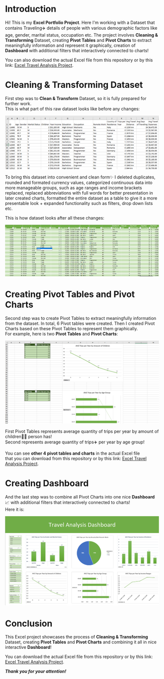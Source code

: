 # Introduction

Hi! This is my **Excel Portfolio Project**. Here I'm working with a Dataset
that contains Traveling✈️ ️details of people with various demographic factors like age, gender, 
marital status, occupation etc. The project involves **Cleaning & Transforming** Dataset, creating 
**Pivot Tables** and **Pivot Charts** to extract meaningfully information and represent it graphically,
creation of **Dashboard** with additional filters that interactively connected to charts!


You can also download the actual Excel file from this repository or by this link:
[Excel Travel Analysis Project](Travel%20Analysis%20(Excel%20Portfolio%20Project).xlsx).


# Cleaning & Transforming Dataset

First step was to **Clean & Transform** Dataset, so it is fully prepared for further work.  
This is what part of this raw dataset looks like before any changes:

![screenshot 1.png](assets%2Fscreenshot%201.png)

To bring this dataset into convenient and clean form✨ I deleted duplicates, rounded and formated currency values, 
categorized continuous data into more manageable groups, such as age ranges and income brackets replaced, replaced 
abbreviations with full words for better presentation in later created charts, formatted the entire dataset as a table to give 
it a more presentable look + expanded functionality such as filters, drop down lists etc.

This is how dataset looks after all these changes:

![screenshot 2.png](assets%2FScreenshot%202.png)

# Creating Pivot Tables and Pivot Charts

Second step was to create Pivot Tables to extract meaningfully information from the dataset. In total, 6 Pivot tables 
were created. 
Then I created Pivot Charts based on these Pivot Tables to represent them graphically.  
For example, here is two **Pivot Tables** and **Pivot Charts**:

![screenshot 3.png](assets%2FScreenshot%203.png)

First Pivot Tables represents average quantity of trips per year by amount of children👶🏻 person has!  
Second represents average quantity of trips✈️ per year by age group!

You can see **other 4 pivot tables and charts** in  the actual Excel file   
that you can download from this repository or by this link:
[Excel Travel Analysis Project](Travel%20Analysis%20(Excel%20Portfolio%20Project).xlsx).

# Creating Dashboard

And the last step was to combine all Pivot Charts into one nice **Dashboard**📈 with additional filters 
that interactively connected to charts!  
Here it is:

![screenshot 4.png](assets%2Fscreenshot%204.png)

# Conclusion

This Excel project showcases the process of **Cleaning & Transforming** Dataset, creating 
**Pivot Tables** and **Pivot Charts** and combining it all in nice interactive **Dashboard**!


You can download the actual Excel file from this repository or by this link:
[Excel Travel Analysis Project](Travel%20Analysis%20(Excel%20Portfolio%20Project).xlsx).

_**Thank you for your attention!**_



